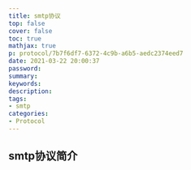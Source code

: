```yaml
---
title: smtp协议
top: false
cover: false
toc: true
mathjax: true
p: protocol/7b7f6df7-6372-4c9b-a6b5-aedc2374eed7
date: 2021-03-22 20:00:37
password:
summary:
keywords:
description:
tags:
- smtp
categories:
- Protocol
---
```


## smtp协议简介

